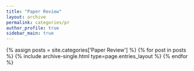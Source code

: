 ```yaml
---
title: "Paper Review"
layout: archive
permalink: categories/pr
author_profile: true
sidebar_main: true
---
```



{% assign posts = site.categories['Paper Review'] %}
{% for post in posts %} {% include archive-single.html type=page.entries_layout %} {% endfor %}
